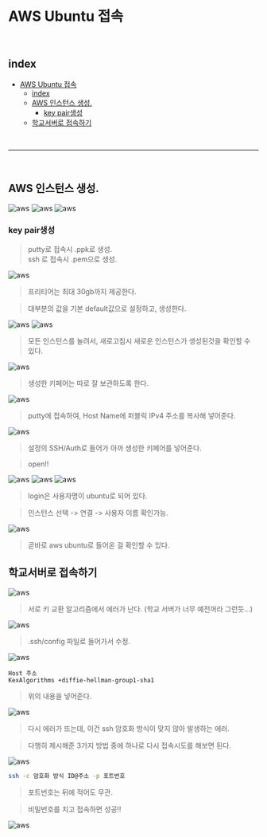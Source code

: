 # AWS Ubuntu 접속

<br>

## index

<!-- TOC -->

- [AWS Ubuntu 접속](#aws-ubuntu-접속)
  - [index](#index)
  - [AWS 인스턴스 생성.](#aws-인스턴스-생성)
    - [key pair생성](#key-pair생성)
  - [학교서버로 접속하기](#학교서버로-접속하기)

<!-- /TOC -->


<br>




---

<br>



## AWS 인스턴스 생성.

![aws](/Image/aws/1.PNG)
![aws](/Image/aws/2.PNG)
![aws](/Image/aws/3.PNG)
### key pair생성
> putty로 접속시 .ppk로 생성. <br>
> ssh 로 접속시 .pem으로 생성. 

![aws](/Image/aws/4.PNG)

> 프리티어는 최대 30gb까지 제공한다.

> 대부분의 값을 기본 default값으로 설정하고, 생성한다.

![aws](/Image/aws/5.PNG)
![aws](/Image/aws/6.PNG)

> 모든 인스턴스를 눌려서, 새로고침시 새로운 인스턴스가 생성된것을 확인할 수 있다.

![aws](/Image/aws/7.PNG)

> 생성한 키페어는 따로 잘 보관하도록 한다.

![aws](/Image/aws/8.PNG)

> putty에 접속하여, Host Name에 퍼블릭 IPv4 주소를 복사해 넣어준다.

![aws](/Image/aws/9.PNG)

> 설정의 SSH/Auth로 들어가 아까 생성한 키페어를 넣어준다.

> open!!

![aws](/Image/aws/10.PNG)
![aws](/Image/aws/11.PNG)
![aws](/Image/aws/12.PNG)

> login은 사용자명이 ubuntu로 되어 있다.

> 인스턴스 선택 -> 연결 -> 사용자 이름 확인가능.

![aws](/Image/aws/13.PNG)

> 곧바로 aws ubuntu로 들어온 걸 확인할 수 있다.

## 학교서버로 접속하기

![aws](/Image/aws/14.PNG)

> 서로 키 교환 알고리즘에서 에러가 난다. (학교 서버가 너무 예전꺼라 그런듯...)


![aws](/Image/aws/15.PNG)

> .ssh/config 파일로 들어가서 수정.


![aws](/Image/aws/16.PNG)

```vi
Host 주소
KexAlgorithms +diffie-hellman-group1-sha1
```
> 위의 내용을 넣어준다.

![aws](/Image/aws/17.PNG)

> 다시 에러가 뜨는데, 이건 ssh 암호화 방식이 맞지 않아 발생하는 에러.

> 다행히 제시해준 3가지 방법 중에 하나로 다시 접속시도를 해보면 된다.


![aws](/Image/aws/18.PNG)

```bash
ssh -c 암호화 방식 ID@주소 -p 포트번호
```
> 포트번호는 뒤에 적어도 무관.

> 비밀번호를 치고 접속하면 성공!!

![aws](/Image/aws/19.PNG)
























